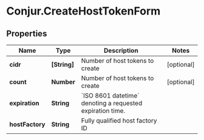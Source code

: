 # Conjur.CreateHostTokenForm

## Properties

Name | Type | Description | Notes
------------ | ------------- | ------------- | -------------
**cidr** | **[String]** | Number of host tokens to create | [optional] 
**count** | **Number** | Number of host tokens to create | [optional] 
**expiration** | **String** | &#x60;ISO 8601 datetime&#x60; denoting a requested expiration time. | 
**hostFactory** | **String** | Fully qualified host factory ID | 


